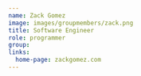 ```yaml
---
name: Zack Gomez
image: images/groupmembers/zack.png
title: Software Engineer
role: programmer
group: 
links:
  home-page: zackgomez.com
---
```

